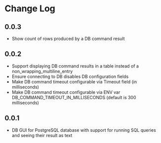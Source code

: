 # Change Log

## 0.0.3

- Show count of rows produced by a DB command result

## 0.0.2

- Support displaying DB command results in a table instead of a non_wrapping_multiline_entry
- Ensure connecting to DB disables DB configuration fields
- Make DB command timeout configurable via Timeout field (in milliseconds)
- Make DB command timeout configurable via ENV var DB_COMMAND_TIMEOUT_IN_MILLISECONDS (default is 300 milliseconds)

## 0.0.1

- DB GUI for PostgreSQL database with support for running SQL queries and seeing their result as text
